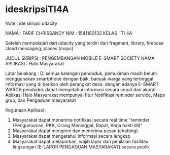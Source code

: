 # ideskripsiTI4A
Note : ide skripsi udacity

NAMA : FARIF CHRISSANDY
NIM : 1541180132
KELAS : TI 4A

Setelah mempelajari dari udacity yang terdiri dari fragment, library, firebase cloud messaging, places (maps) 

JUDUL SKRIPSI :  PENGEMBANGAN MOBILE E-SMART SOCIETY 
NAMA APLIKASI : Halo Masyarakat

Latar belakang :
Di semua kalangan penduduk, pemukiman masih belum menggunakan smartphone dengan baik, banyak warga yang tertinggal informasi yang di berikan oleh perangkat desa. 
dengan adanya E-SMART WARGA penduduk dapat mengetahui informasi secara cepat dan akurat
Aplikasi Halo Masyarakat mempunyai fitur Notifikasi reminder service, Maps grup, dan Pengaduan masyarakat


Kegunaan Aplikasi :
1. Masyarakat dapat menerima notifikasi secara real time "reminder (Pengumuman, PKK, Orang Meninggal, Rapat, Kerja bakti dll)"
2. Masyarakat dapat mengirim dan menerima pesan (chatting)
3. Masyarakat dapat mengetahui informasi secara lengkap 
4. Masyarakat dapat melaporkan, wajib lapor dan  penilaian fasilitas lingkungan (E-LAPOR PENGADUAN MASYARAKAT) secara publik
